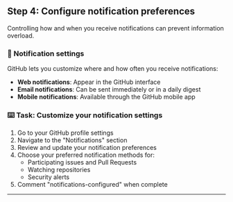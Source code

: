 ## Step 4: Configure notification preferences

Controlling how and when you receive notifications can prevent information overload.

### 🔔 Notification settings

GitHub lets you customize where and how often you receive notifications:

- **Web notifications**: Appear in the GitHub interface
- **Email notifications**: Can be sent immediately or in a daily digest
- **Mobile notifications**: Available through the GitHub mobile app

### :keyboard: Task: Customize your notification settings

1. Go to your GitHub profile settings
2. Navigate to the "Notifications" section
3. Review and update your notification preferences
4. Choose your preferred notification methods for:
   - Participating issues and Pull Requests
   - Watching repositories
   - Security alerts
5. Comment "notifications-configured" when complete

---

